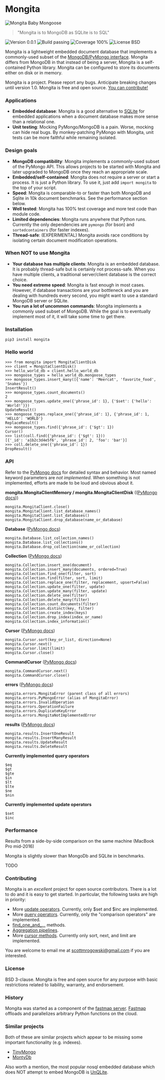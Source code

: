 # Mongita 

![Mongita Baby Mongoose](assets/mongita.jpg)

> "Mongita is to MongoDB as SQLite is to SQL"

![Version 0.0.1](https://img.shields.io/badge/version-0.0.1-red) ![Build passing](https://img.shields.io/badge/build-passing-brightgreen) ![Coverage 100%](https://img.shields.io/badge/coverage-100%25-brightgreen) ![License BSD](https://img.shields.io/badge/license-BSD-green])

Mongita is a lightweight embedded document database that implements a commonly-used subset of the [MongoDB/PyMongo interface](https://pymongo.readthedocs.io/en/stable/). Mongita differs from MongoDB in that instead of being a server, Mongita is a self-contained Python library.  Mongita can be configured to store its documents either on disk or in memory.

Mongita is a project. Please report any bugs. Anticipate breaking changes until version 1.0. Mongita is free and open source. [You can contribute!]((#contributing))

### Applications
- **Embedded database**: Mongita is a good alternative to [SQLite](https://www.sqlite.org/index.html) for embedded applications when a document database makes more sense than a relational one.
- **Unit testing**: Mocking PyMongo/MongoDB is a pain. Worse, mocking can hide real bugs. By monkey-patching PyMongo with Mongita, unit tests can be more faithful while remaining isolated.
 
### Design goals
- **MongoDB compatibility**: Mongita implements a commonly-used subset of the PyMongo API. This allows projects to be started with Mongita and later upgraded to MongoDB once they reach an appropriate scale.
- **Embedded/self-contained**: Mongita does not require a server or start a process. It is just a Python library. To use it, just add `import mongita` to the top of your script.
- **Speed**: Mongita is comparable-to or faster than both MongoDB and Sqlite in 10k document benchmarks. See the performance section below.
- **Well tested**: Mongita has 100% test coverage and more test code than module code.
- **Limited dependencies**: Mongita runs anywhere that Python runs. Currently the only dependencies are `pymongo` (for bson) and `sortedcontainers` (for faster indexes).
- **Thread-safe**: (EXPERIMENTAL) Mongita avoids race conditions by isolating certain document modification operations.

### When NOT to use Mongita
- **Your database has multiple clients**: Mongita is an embedded database. It is probably thread-safe but is certainly not process-safe. When you have multiple clients, a traditional server/client database is the correct choice.
- **You need extreme speed**: Mongita is fast enough in most cases. However, if database transactions are your bottleneck and you are dealing with hundreds every second, you might want to use a standard MongoDB server or SQLite.
- **You run a lot of uncommon commands**: Mongita implements a commonly used subset of MongoDB. While the goal is to eventually implement most of it, it will take some time to get there.

### Installation

    pip3 install mongita

###  Hello world

    >>> from mongita import MongitaClientDisk
    >>> client = MongitaClientDisk()
    >>> hello_world_db = client.hello_world_db
    >>> mongoose_types = hello_world_db.mongoose_types
    >>> mongoose_types.insert_many([{'name': 'Meercat', 'favorite_food', 'Snakes'})
    InsertResult()
    >>> mongoose_types.count_documents()
    2
    >>> mongoose_types.update_one({'phrase_id': 1}, {'$set': {'hello': 'World!'}})
    UpdateResult()
    >>> mongoose_types.replace_one({'phrase_id': 1}, {'phrase_id': 1, 'HELLO': 'WORLD'}
    ReplaceResult()
    >>> mongoose_types.find({'phrase_id': {'$gt': 1})
    Cursor()
    >>> list(coll.find({'phrase_id': {'$gt': 1}))
    [{'_id': 'a1b2c3d4e5f6', 'phrase_id': 2, 'foo': 'bar'}]
    >>> coll.delete_one({'phrase_id': 1})
    DropResult()

### API

Refer to the [PyMongo docs](https://pymongo.readthedocs.io/en/stable/api/index.html) for detailed syntax and behavior. Most named keyword parameters are *not implemented*. When something is not implemented, efforts are made to be loud and obvious about it.

**mongita.MongitaClientMemory / mongita.MongitaClientDisk** (([PyMongo docs](https://pymongo.readthedocs.io/en/stable/api/pymongo/mongo_client.html)))

    mongita.MongitaClient.close()
    mongita.MongitaClient.list_database_names()
    mongita.MongitaClient.list_databases()
    mongita.MongitaClient.drop_database(name_or_database)


**Database** ([PyMongo docs](https://pymongo.readthedocs.io/en/stable/api/pymongo/database.html))

    mongita.Database.list_collection_names()
    mongita.Database.list_collections()
    mongita.Database.drop_collection(name_or_collection)

**Collection** ([PyMongo docs](https://pymongo.readthedocs.io/en/stable/api/pymongo/collection.html))

    mongita.Collection.insert_one(document)
    mongita.Collection.insert_many(documents, ordered=True)
    mongita.Collection.find_one(filter, sort)
    mongita.Collection.find(filter, sort, limit)
    mongita.Collection.replace_one(filter, replacement, upsert=False)
    mongita.Collection.update_one(filter, update)
    mongita.Collection.update_many(filter, update)
    mongita.Collection.delete_one(filter)
    mongita.Collection.delete_many(filter)
    mongita.Collection.count_documents(filter)
    mongita.Collection.distinct(key, filter)
    mongita.Collection.create_index(keys)
    mongita.Collection.drop_index(index_or_name)
    mongita.Collection.index_information()

**Cursor** ([PyMongo docs](https://pymongo.readthedocs.io/en/stable/api/pymongo/cursor.html))

    mongita.Cursor.sort(key_or_list, direction=None)
    mongita.Cursor.next()
    mongita.Cursor.limit(limit)
    mongita.Cursor.close()

**CommandCursor** ([PyMongo docs](https://pymongo.readthedocs.io/en/stable/api/pymongo/command_cursor.html))

    mongita.CommandCursor.next()
    mongita.CommandCursor.close()

**errors** ([PyMongo docs](https://pymongo.readthedocs.io/en/stable/api/pymongo/errors.html))
    
    mongita.errors.MongitaError (parent class of all errors)
    mongita.errors.PyMongoError (alias of MongitaError)
    mongita.errors.InvalidOperation
    mongita.errors.OperationFailure
    mongita.errors.DuplicateKeyError
    mongita.errors.MongitaNotImplementedError

**results** ([PyMongo docs](https://pymongo.readthedocs.io/en/stable/api/pymongo/results.html))

    mongita.results.InsertOneResult
    mongita.results.InsertManyResult
    mongita.results.UpdateResult
    mongita.results.DeleteResult

**Currently implemented query operators**

    $eq
    $gt
    $gte
    $in
    $lt
    $lte
    $ne
    $nin

**Currently implemented update operators**

    $set
    $inc

### Performance

Results from a side-by-side comparison on the same machine (MacBook Pro mid-2016)

Mongita is slightly slower than MongoDb and SQLite in benchmarks. 

TODO 

### Contributing

Mongita is an *excellent* project for open source contributors. There is a lot to do and it is easy to get started. In particular, the following tasks are high in priority:
- More [update operators](https://docs.mongodb.com/manual/reference/operator/update/#id1). Currently, only $set and $inc are implemented.
- More [query operators](https://docs.mongodb.com/manual/reference/operator/query/). Currently, only the "comparison operators" are implemented.
- [find_one_and_...](https://pymongo.readthedocs.io/en/stable/api/pymongo/collection.html#pymongo.collection.Collection.find_one_and_replace) methods.
- [Aggregation pipelines](https://docs.mongodb.com/manual/reference/command/aggregate/).
- More [cursor methods](https://pymongo.readthedocs.io/en/stable/api/pymongo/cursor.html). Currently only sort, next, and limit are implemented.

You are welcome to email me at scottmrogowski@gmail.com if you are interested.

### License

BSD 3-clause. Mongita is free and open source for any purpose with basic restrictions related to liability, warranty, and endorsement.

### History

Mongita was started as a component of the [fastmap server](https://github.com/fastmap-io). [Fastmap](https://fastmap.io) offloads and parallelizes arbitrary Python functions on the cloud.

### Similar projects

Both of these are similar projects which appear to be missing some important functionality (e.g. indexes).

- [TinyMongo](https://github.com/schapman1974/tinymongo)
- [MontyDb](https://github.com/davidlatwe/montydb)

Also worth a mention, the most popular nosql embedded database which does NOT attempt to embed MongoDB is [UnQLite](https://unqlite.org/).
